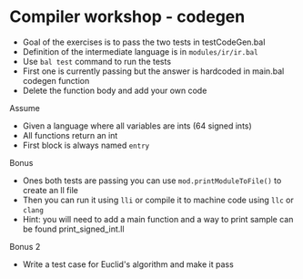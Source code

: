 Compiler workshop - codegen
===========================
* Goal of the exercises is to pass the two tests in testCodeGen.bal
* Definition of the intermediate language is in `modules/ir/ir.bal`
* Use `bal test` command to run the tests
* First one is currently passing but the answer is hardcoded in main.bal codegen function
* Delete the function body and add your own code

Assume
* Given a language where all variables are ints (64 signed ints)
* All functions return an int
* First block is always named `entry`


Bonus
* Ones both tests are passing you can use `mod.printModuleToFile()` to create an ll file
* Then you can run it using `lli` or compile it to machine code using `llc` or `clang`
* Hint: you will need to add a main function and a way to print sample can be found print_signed_int.ll


Bonus 2
* Write a test case for Euclid's algorithm and make it pass
